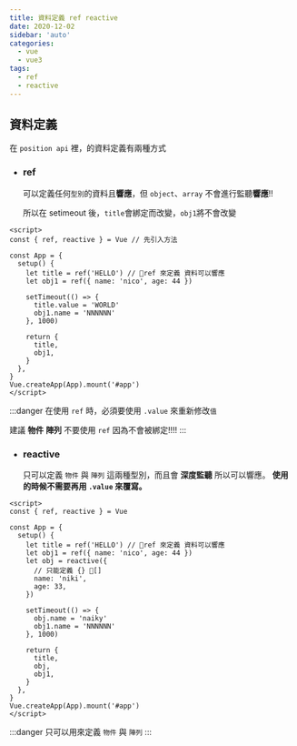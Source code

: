 ```yaml
---
title: 資料定義 ref reactive
date: 2020-12-02
sidebar: 'auto'
categories:
  - vue
  - vue3
tags:
  - ref
  - reactive
---
```


## 資料定義

在 `position api` 裡，的資料定義有兩種方式

- ### ref

  可以定義任何`型別`的資料且**響應**，但 `object`、`array` 不會進行監聽**響應**!!

  所以在 setimeout 後，`title`會綁定而改變，`obj1`將不會改變

```vue {1,6-7,10}
<script>
const { ref, reactive } = Vue // 先引入方法

const App = {
  setup() {
    let title = ref('HELLO') // ref 來定義 資料可以響應
    let obj1 = ref({ name: 'nico', age: 44 })

    setTimeout(() => {
      title.value = 'WORLD'
      obj1.name = 'NNNNNN'
    }, 1000)

    return {
      title,
      obj1,
    }
  },
}
Vue.createApp(App).mount('#app')
</script>
```

:::danger
在使用 `ref` 時，必須要使用 `.value` 來重新修改`值`

建議 **物件** **陣列** 不要使用 `ref` 因為不會被綁定!!!!
:::

- ### reactive
  只可以定義 `物件` 與 `陣列` 這兩種型別，而且會 **深度監聽** 所以可以響應。
  **使用的時候不需要再用 `.value` 來覆寫。**

```vue
<script>
const { ref, reactive } = Vue

const App = {
  setup() {
    let title = ref('HELLO') // ref 來定義 資料可以響應
    let obj1 = ref({ name: 'nico', age: 44 })
    let obj = reactive({
      // 只能定義 {} []
      name: 'niki',
      age: 33,
    })

    setTimeout(() => {
      obj.name = 'naiky'
      obj1.name = 'NNNNNN'
    }, 1000)

    return {
      title,
      obj,
      obj1,
    }
  },
}
Vue.createApp(App).mount('#app')
</script>
```

:::danger
只可以用來定義 `物件` 與 `陣列`
:::
